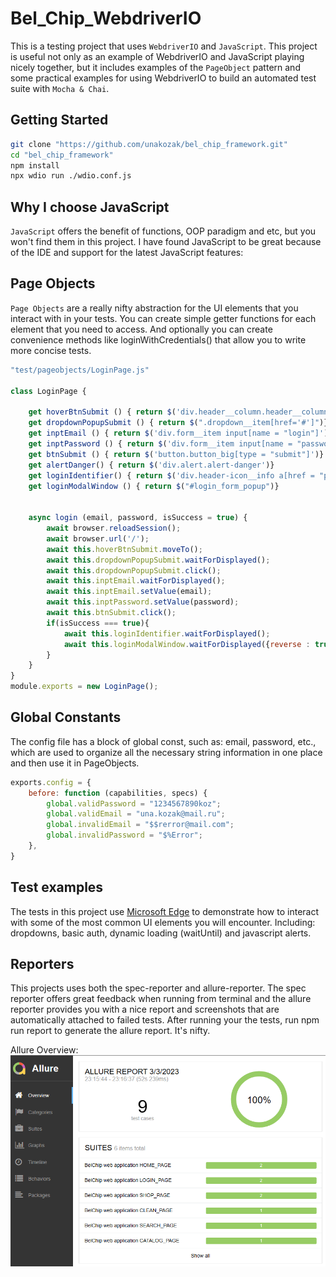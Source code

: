 # Bel_Chip_WebdriverIO

This is a testing project that uses `WebdriverIO`  and `JavaScript`. This project is useful not only as an example of WebdriverIO and JavaScript playing nicely together, but it includes examples of the `PageObject` pattern and some practical examples for using WebdriverIO to build an automated test suite with `Mocha & Chai`.

## Getting Started

```bash
git clone "https://github.com/unakozak/bel_chip_framework.git"
cd "bel_chip_framework"
npm install
npx wdio run ./wdio.conf.js
```

## Why I choose JavaScript
`JavaScript` offers the benefit of functions, OOP paradigm and etc, but you won't find them in this project. I have found JavaScript to be great because of the IDE and support for the latest JavaScript features:


## Page Objects
`Page Objects` are a really nifty abstraction for the UI elements that you interact with in your tests. You can create simple getter functions for each element that you need to access. And optionally you can create convenience methods like loginWithCredentials() that allow you to write more concise tests.


```js
"test/pageobjects/LoginPage.js"

class LoginPage {
    
    get hoverBtnSubmit () { return $('div.header__column.header__column_links.header-icons div:nth-child(5)')}
    get dropdownPopupSubmit () { return $(".dropdown__item[href='#']")}
    get inptEmail () { return $('div.form__item input[name = "login"]')}
    get inptPassword () { return $('div.form__item input[name = "password"]')}
    get btnSubmit () { return $('button.button_big[type = "submit"]')}
    get alertDanger() { return $('div.alert.alert-danger')}
    get loginIdentifier() { return $('div.header-icon__info a[href = "personal/"]')}
    get loginModalWindow () { return $("#login_form_popup")}


    async login (email, password, isSuccess = true) {
        await browser.reloadSession();
        await browser.url('/');
        await this.hoverBtnSubmit.moveTo();
        await this.dropdownPopupSubmit.waitForDisplayed();
        await this.dropdownPopupSubmit.click();
        await this.inptEmail.waitForDisplayed();
        await this.inptEmail.setValue(email);
        await this.inptPassword.setValue(password);
        await this.btnSubmit.click();     
        if(isSuccess === true){
            await this.loginIdentifier.waitForDisplayed();
            await this.loginModalWindow.waitForDisplayed({reverse : true});
        }
    } 
}
module.exports = new LoginPage();
```

## Global Constants 
The config file has a block of global const, such as: email, password, etc., which are used to organize all the necessary string information in one place and then use it in PageObjects.
```js
exports.config = {
    before: function (capabilities, specs) {
        global.validPassword = "1234567890koz";
        global.validEmail = "una.kozak@mail.ru";
        global.invalidEmail = "$$rerror@mail.com";
        global.invalidPassword = "$%Error";
    },
}
```
## Test examples
The tests in this project use [Microsoft Edge](https://www.microsoft.com/en-us/edge) to demonstrate how to interact with some of the most common UI elements you will encounter. Including: dropdowns, basic auth, dynamic loading (waitUntil) and javascript alerts. 

## Reporters
This projects uses both the spec-reporter and allure-reporter. The spec reporter offers great feedback when running from terminal and the allure reporter provides you with a nice report and screenshots that are automatically attached to failed tests. After running your the tests, run npm run report to generate the allure report. It's nifty.

Allure Overview: 
![](./assets/allure_100.png)